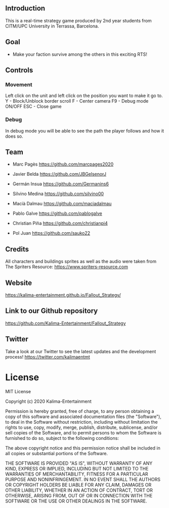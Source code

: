 ## Introduction
This is a real-time strategy game produced by 2nd year students from CITM/UPC University in Terrassa, Barcelona.

## Goal
* Make your faction survive among the others in this exciting RTS! 

## Controls
### Movement
Left click on the unit and left click on the position you want to make it go to.
Y - Block/Unblock border scroll
F - Center camera 
F9 - Debug mode ON/OFF
ESC - Close game
### Debug
In debug mode you will be able to see the path the player follows and how it does so. 

## Team

* Marc Pagès
https://github.com/marcpages2020

* Javier Belda 
https://github.com/JBGelsenorJ

* Germán Insua
https://github.com/Germanins6

* Silvino Medina
https://github.com/silvino00

* Macià Dalmau
https://github.com/maciadalmau

* Pablo Galve
https://github.com/pablogalve

* Christian Piña
https://github.com/christianpi4
* Pol Juan
https://github.com/sauko22


## Credits
All characters and buildings sprites as well as the audio were taken from The Spriters Resource: https://www.spriters-resource.com

## Website
https://kalima-entertainment.github.io/Fallout_Strategy/

## Link to our Github repository
https://github.com/Kalima-Entertainment/Fallout_Strategy

## Twitter
Take a look at our Twitter to see the latest updates and the development process! 
https://twitter.com/kalimaentmt

# License
MIT License

Copyright (c) 2020 Kalima-Entertainment

Permission is hereby granted, free of charge, to any person obtaining a copy
of this software and associated documentation files (the "Software"), to deal
in the Software without restriction, including without limitation the rights
to use, copy, modify, merge, publish, distribute, sublicense, and/or sell
copies of the Software, and to permit persons to whom the Software is
furnished to do so, subject to the following conditions:

The above copyright notice and this permission notice shall be included in all
copies or substantial portions of the Software.

THE SOFTWARE IS PROVIDED "AS IS", WITHOUT WARRANTY OF ANY KIND, EXPRESS OR
IMPLIED, INCLUDING BUT NOT LIMITED TO THE WARRANTIES OF MERCHANTABILITY,
FITNESS FOR A PARTICULAR PURPOSE AND NONINFRINGEMENT. IN NO EVENT SHALL THE
AUTHORS OR COPYRIGHT HOLDERS BE LIABLE FOR ANY CLAIM, DAMAGES OR OTHER
LIABILITY, WHETHER IN AN ACTION OF CONTRACT, TORT OR OTHERWISE, ARISING FROM,
OUT OF OR IN CONNECTION WITH THE SOFTWARE OR THE USE OR OTHER DEALINGS IN THE
SOFTWARE.